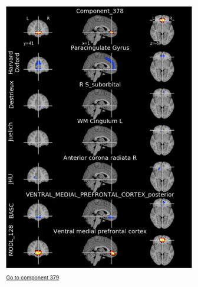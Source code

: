 


![378](preliminary/378.jpg "Component 378")

[Go to component 379](https://parietal-inria.github.io/MODL_atlas/512/379 "Component 379")